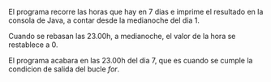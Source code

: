 El programa recorre las horas que hay en 7 dias e imprime el resultado en la
consola de Java, a contar desde la medianoche del dia 1.

Cuando se rebasan las 23.00h, a medianoche, el valor de la hora se restablece
a 0.

El programa acabara en las 23.00h del dia 7, que es cuando se cumple la
condicion de salida del bucle *for*.
